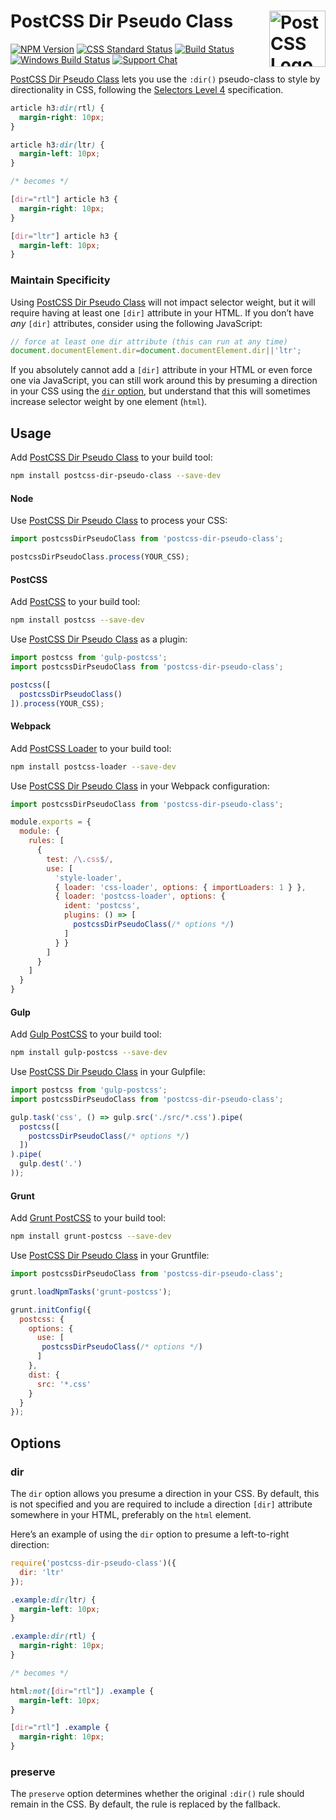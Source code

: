 # PostCSS Dir Pseudo Class [<img src="https://postcss.github.io/postcss/logo.svg" alt="PostCSS Logo" width="90" height="90" align="right">][postcss]

[![NPM Version][npm-img]][npm-url]
[![CSS Standard Status][css-img]][css-url]
[![Build Status][cli-img]][cli-url]
[![Windows Build Status][win-img]][win-url]
[![Support Chat][git-img]][git-url]

[PostCSS Dir Pseudo Class] lets you use the `:dir()` pseudo-class to style by
directionality in CSS, following the [Selectors Level 4] specification.

```css
article h3:dir(rtl) {
  margin-right: 10px;
}

article h3:dir(ltr) {
  margin-left: 10px;
}

/* becomes */

[dir="rtl"] article h3 {
  margin-right: 10px;
}

[dir="ltr"] article h3 {
  margin-left: 10px;
}
```

### Maintain Specificity

Using [PostCSS Dir Pseudo Class] will not impact selector weight, but it will
require having at least one `[dir]` attribute in your HTML. If you don’t have
_any_ `[dir]` attributes, consider using the following JavaScript:

```js
// force at least one dir attribute (this can run at any time)
document.documentElement.dir=document.documentElement.dir||'ltr';
```

If you absolutely cannot add a `[dir]` attribute in your HTML or even force one
via JavaScript, you can still work around this by presuming a direction in your
CSS using the [`dir` option](#dir-option), but understand that this will
sometimes increase selector weight by one element (`html`).

## Usage

Add [PostCSS Dir Pseudo Class] to your build tool:

```bash
npm install postcss-dir-pseudo-class --save-dev
```

#### Node

Use [PostCSS Dir Pseudo Class] to process your CSS:

```js
import postcssDirPseudoClass from 'postcss-dir-pseudo-class';

postcssDirPseudoClass.process(YOUR_CSS);
```

#### PostCSS

Add [PostCSS] to your build tool:

```bash
npm install postcss --save-dev
```

Use [PostCSS Dir Pseudo Class] as a plugin:

```js
import postcss from 'gulp-postcss';
import postcssDirPseudoClass from 'postcss-dir-pseudo-class';

postcss([
  postcssDirPseudoClass()
]).process(YOUR_CSS);
```

#### Webpack

Add [PostCSS Loader] to your build tool:

```bash
npm install postcss-loader --save-dev
```

Use [PostCSS Dir Pseudo Class] in your Webpack configuration:

```js
import postcssDirPseudoClass from 'postcss-dir-pseudo-class';

module.exports = {
  module: {
    rules: [
      {
        test: /\.css$/,
        use: [
          'style-loader',
          { loader: 'css-loader', options: { importLoaders: 1 } },
          { loader: 'postcss-loader', options: {
            ident: 'postcss',
            plugins: () => [
              postcssDirPseudoClass(/* options */)
            ]
          } }
        ]
      }
    ]
  }
}
```

#### Gulp

Add [Gulp PostCSS] to your build tool:

```bash
npm install gulp-postcss --save-dev
```

Use [PostCSS Dir Pseudo Class] in your Gulpfile:

```js
import postcss from 'gulp-postcss';
import postcssDirPseudoClass from 'postcss-dir-pseudo-class';

gulp.task('css', () => gulp.src('./src/*.css').pipe(
  postcss([
    postcssDirPseudoClass(/* options */)
  ])
).pipe(
  gulp.dest('.')
));
```

#### Grunt

Add [Grunt PostCSS] to your build tool:

```bash
npm install grunt-postcss --save-dev
```

Use [PostCSS Dir Pseudo Class] in your Gruntfile:

```js
import postcssDirPseudoClass from 'postcss-dir-pseudo-class';

grunt.loadNpmTasks('grunt-postcss');

grunt.initConfig({
  postcss: {
    options: {
      use: [
       postcssDirPseudoClass(/* options */)
      ]
    },
    dist: {
      src: '*.css'
    }
  }
});
```

## Options

### dir

The `dir` option allows you presume a direction in your CSS. By default, this
is not specified and you are required to include a direction `[dir]` attribute
somewhere in your HTML, preferably on the `html` element.

Here’s an example of using the `dir` option to presume a left-to-right
direction:

```js
require('postcss-dir-pseudo-class')({
  dir: 'ltr'
});
```

```css
.example:dir(ltr) {
  margin-left: 10px;
}

.example:dir(rtl) {
  margin-right: 10px;
}

/* becomes */

html:not([dir="rtl"]) .example {
  margin-left: 10px;
}

[dir="rtl"] .example {
  margin-right: 10px;
}
```

### preserve

The `preserve` option determines whether the original `:dir()` rule should
remain in the CSS. By default, the rule is replaced by the fallback.

[cli-url]: https://travis-ci.org/jonathantneal/postcss-dir-pseudo-class
[cli-img]: https://img.shields.io/travis/jonathantneal/postcss-dir-pseudo-class.svg
[css-img]: https://jonathantneal.github.io/cssdb/badge/dir-pseudo-class.svg
[css-url]: https://jonathantneal.github.io/cssdb/#dir-pseudo-class
[git-url]: https://gitter.im/postcss/postcss
[git-img]: https://img.shields.io/badge/support-chat-blue.svg
[npm-url]: https://www.npmjs.com/package/postcss-dir-pseudo-class
[npm-img]: https://img.shields.io/npm/v/postcss-dir-pseudo-class.svg
[win-url]: https://ci.appveyor.com/project/jonathantneal/postcss-dir-pseudo-class
[win-img]: https://img.shields.io/appveyor/ci/jonathantneal/postcss-dir-pseudo-class.svg

[Gulp PostCSS]: https://github.com/postcss/gulp-postcss
[Grunt PostCSS]: https://github.com/nDmitry/grunt-postcss
[PostCSS]: https://github.com/postcss/postcss
[PostCSS Dir Pseudo Class]: https://github.com/jonathantneal/postcss-dir-pseudo-class
[PostCSS Loader]: https://github.com/postcss/postcss-loader
[Selectors Level 4]: https://www.w3.org/TR/selectors-4/
